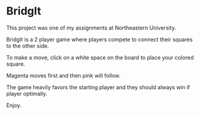 # BridgIt
This project was one of my assignments at Northeastern University.

BridgIt is a 2 player game where players compete to connect their squares to the other side. 

To make a move, click on a white space on the board to place your colored square. 

Magenta moves first and then pink will follow. 

The game heavily favors the starting player and they should always win if player optimally. 

Enjoy.

